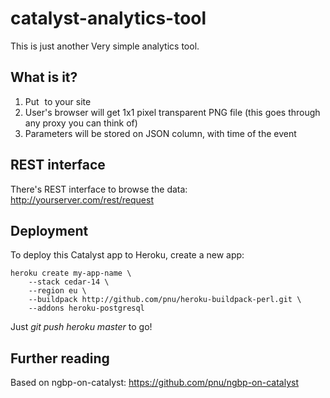 # catalyst-analytics-tool

This is just another Very simple analytics tool.

## What is it?

1. Put <img src="http://yourserver.com/logger.png?any=parameter&you=want" width="1" height="1"> to your site
2. User's browser will get 1x1 pixel transparent PNG file (this goes through any proxy you can think of)
3. Parameters will be stored on JSON column, with time of the event

## REST interface

There's REST interface to browse the data:
http://yourserver.com/rest/request

## Deployment

To deploy this Catalyst app to Heroku, create a new app:

    heroku create my-app-name \
        --stack cedar-14 \
        --region eu \
        --buildpack http://github.com/pnu/heroku-buildpack-perl.git \
        --addons heroku-postgresql

Just *git push heroku master* to go!

## Further reading

Based on ngbp-on-catalyst:
https://github.com/pnu/ngbp-on-catalyst
